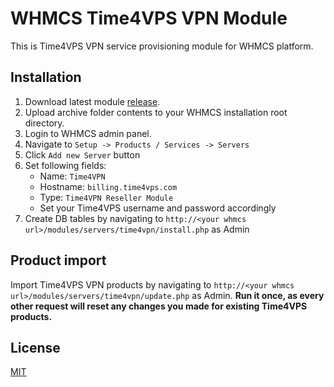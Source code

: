 # WHMCS Time4VPS VPN Module  
  
This is Time4VPS VPN service provisioning module for WHMCS platform.   
  
## Installation  
  
 1. Download latest module [release](https://github.com/time4vps/vpn-whmcs/releases).
 2. Upload archive folder contents to your WHMCS installation root directory.
 3. Login to WHMCS admin panel.
 4. Navigate to `Setup -> Products / Services -> Servers`
 5. Click `Add new Server` button
 6. Set following fields:
	- Name: `Time4VPN`
	- Hostname: `billing.time4vps.com`
	- Type: `Time4VPN Reseller Module`
	- Set your Time4VPS username and password accordingly
7. Create DB tables by navigating to `http://<your whmcs url>/modules/servers/time4vpn/install.php` as Admin
  
## Product import
Import Time4VPS VPN products by navigating to `http://<your whmcs url>/modules/servers/time4vpn/update.php` as Admin. **Run it once, as every other request will reset any changes you made for existing Time4VPS products.**
  
## License  
[MIT](https://github.com/time4vps/vpn-whmcs/blob/main/LICENSE)
